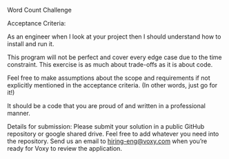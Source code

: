 Word Count Challenge
 
Acceptance Criteria:
  
As an engineer when I look at your project then I should understand how to install and run it.
 
This program will not be perfect and cover every edge case due to the time constraint. This exercise is as much about trade-offs as it is about code.
 
Feel free to make assumptions about the scope and requirements if not explicitly mentioned in the acceptance criteria. (In other words, just go for it!)
 
It should be a code that you are proud of and written in a professional manner.
 
Details for submission:
Please submit your solution in a public GitHub repository or google shared drive. Feel free to add whatever you need into the repository. Send us an email to hiring-eng@voxy.com when you’re ready for Voxy to review the application.